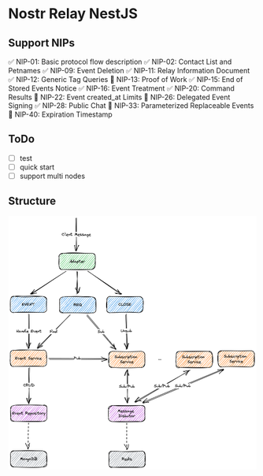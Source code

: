 # Nostr Relay NestJS

## Support NIPs

✅ NIP-01: Basic protocol flow description
✅ NIP-02: Contact List and Petnames
✅ NIP-09: Event Deletion
✅ NIP-11: Relay Information Document
✅ NIP-12: Generic Tag Queries
🚧 NIP-13: Proof of Work
✅ NIP-15: End of Stored Events Notice
✅ NIP-16: Event Treatment
✅ NIP-20: Command Results
🚧 NIP-22: Event created_at Limits
🚧 NIP-26: Delegated Event Signing
✅ NIP-28: Public Chat
🚧 NIP-33: Parameterized Replaceable Events
🚧 NIP-40: Expiration Timestamp

## ToDo

- [ ] test
- [ ] quick start
- [ ] support multi nodes

## Structure

![structure](./resources/nostr-relay-nestjs-structure.png)
